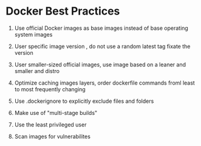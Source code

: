 # Docker Best Practices

1. Use official Docker images as base images instead of base operating system images

2. User specific image version , do not use a random latest tag fixate the version 

3. User smaller-sized official images, use image based on a leaner and smaller and distro

4. Optimize caching images layers, order dockerfile commands froml least to most frequently changing

5. Use .dockerignore to explicitly exclude files and folders

6. Make use of "multi-stage builds"

7. Use the least privileged user

8. Scan images for vulnerabilites


